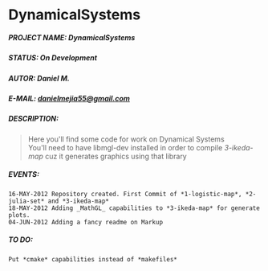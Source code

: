 DynamicalSystems
======

##### PROJECT NAME:	DynamicalSystems
##### STATUS:		On Development  
##### AUTOR:		Daniel M.  
##### E-MAIL:		[danielmejia55@gmail.com](mailto:danielmejia55@gmail.com)  
##### DESCRIPTION:
> Here you'll find some code for work on Dynamical Systems  
> You'll need to have libmgl-dev installed in order to compile *3-ikeda-map* cuz it generates graphics using that library

##### EVENTS:  
	16-MAY-2012	Repository created. First Commit of *1-logistic-map*, *2-julia-set* and *3-ikeda-map*
	18-MAY-2012	Adding _MathGL_ capabilities to *3-ikeda-map* for generate plots.
	04-JUN-2012	Adding a fancy readme on Markup

##### TO DO:	
	Put *cmake* capabilities instead of *makefiles*	
